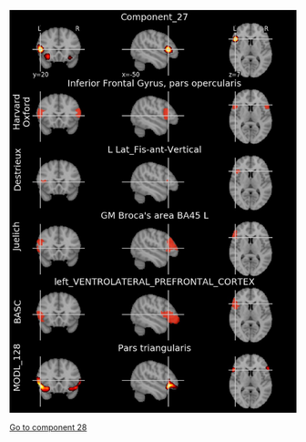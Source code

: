 


![27](preliminary/27.jpg "Component 27")

[Go to component 28](https://parietal-inria.github.io/MODL_atlas/512/28 "Component 28")